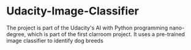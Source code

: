 # Udacity-Image-Classifier
The project is part of the Udacity's AI with Python programming nano-degree, which is part of the first clarroom project. It uses a pre-trained image classifier to identify dog breeds
